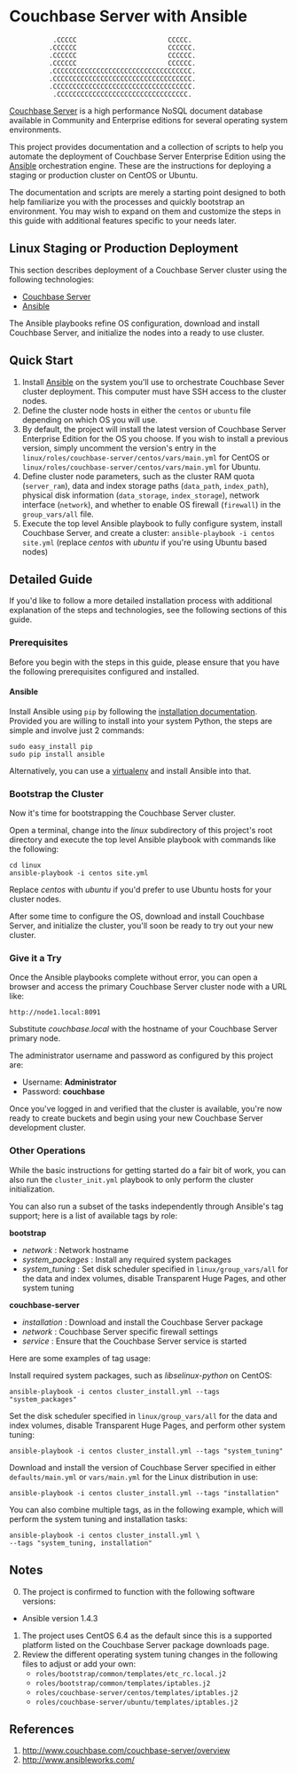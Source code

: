 # Couchbase Server with Ansible



               .CCCCC                       CCCCC.
              .CCCCCC                       CCCCCC.
              .CCCCCC                       CCCCCC.
              .CCCCCC                       CCCCCC.
              .CCCCCCCCCCCCCCCCCCCCCCCCCCCCCCCCCCC.
              .CCCCCCCCCCCCCCCCCCCCCCCCCCCCCCCCCCC.
              .CCCCCCCCCCCCCCCCCCCCCCCCCCCCCCCCCCC.
               .CCCCCCCCCCCCCCCCCCCCCCCCCCCCCCCCC.

[Couchbase Server](http://www.couchbase.com/couchbase-server/overview) is a
high performance NoSQL document database available in Community and Enterprise
editions for several operating system environments.

This project provides documentation and a collection of scripts to help you
automate the deployment of Couchbase Server Enterprise Edition using the [Ansible](http://www.ansibleworks.com/)
orchestration engine. These are the instructions for deploying a staging or
production cluster on CentOS or Ubuntu.

The documentation and scripts are merely a starting point designed to both
help familiarize you with the processes and quickly bootstrap an environment.
You may wish to expand on them and customize the steps in this guide with
additional features specific to your needs later.

## Linux Staging or Production Deployment

This section describes deployment of a Couchbase Server cluster
using the following technologies:

* [Couchbase Server](http://www.couchbase.com/couchbase-server/overview)
* [Ansible](http://www.ansibleworks.com/)

The Ansible playbooks refine OS configuration, download and install Couchbase
Server, and initialize the nodes into a ready to use cluster.

## Quick Start

1. Install [Ansible](http://www.ansibleworks.com/docs/intro_installation.html) on the
   system you'll use to orchestrate Couchbase Sever cluster deployment.
   This  computer must have SSH access to the cluster nodes.
2. Define the cluster node hosts in either the `centos` or `ubuntu` file 
   depending on which OS you will use.
3. By default, the project will install the latest version of 
   Couchbase Server  Enterprise Edition for the OS you choose. If you wish to
   install a previous version, simply uncomment the version's entry in the
   `linux/roles/couchbase-server/centos/vars/main.yml` for CentOS or
   `linux/roles/couchbase-server/centos/vars/main.yml` for Ubuntu.
4. Define cluster node parameters, such as the cluster RAM quota
   (`server_ram`), data and index storage paths (`data_path`, `index_path`),
   physical disk information (`data_storage`, `index_storage`), network
   interface (`network`), and whether to enable OS firewall (`firewall`)
   in the `group_vars/all` file.
5. Execute the top level Ansible playbook to fully configure system,
   install Couchbase Server, and create a cluster:
   `ansible-playbook -i centos site.yml`
   (replace *centos* with *ubuntu* if you're using Ubuntu based nodes)

## Detailed Guide

If you'd like to follow a more detailed installation process with additional
explanation of the steps and technologies, see the following sections of
this guide.

### Prerequisites

Before you begin with the steps in this guide, please ensure that you have
the following prerequisites configured and installed.

#### Ansible

Install Ansible using `pip` by following the
[installation documentation](http://www.ansibleworks.com/docs/intro_installation.html#latest-releases-via-pip). Provided you are willing to install into your system
Python, the steps are simple and involve just 2 commands:

```
sudo easy_install pip
sudo pip install ansible
```

Alternatively, you can use a
[virtualenv](http://www.virtualenv.org/en/latest/) and install Ansible
into that.

### Bootstrap the Cluster

Now it's time for bootstrapping the Couchbase Server cluster.

Open a terminal, change into the *linux* subdirectory of this project's
root directory and execute the top level Ansible playbook with commands like
the following:

```
cd linux
ansible-playbook -i centos site.yml
```

Replace *centos* with *ubuntu* if you'd prefer to use Ubuntu hosts for your
cluster nodes.

After some time to configure the OS, download and install Couchbase Server,
and initialize the cluster, you'll soon be ready to try out your new cluster.

### Give it a Try

Once the Ansible playbooks complete without error, you can open a browser and
access the primary Couchbase Server cluster node with a URL like:

```
http://node1.local:8091
```

Substitute *couchbase.local* with the hostname of your Couchbase Server
primary node.

The administrator username and password as configured by this project
are:

* Username: **Administrator**
* Password: **couchbase**

Once you've logged in and verified that the cluster is available, you're now
ready to create buckets and begin using your new Couchbase Server development
cluster.

### Other Operations

While the basic instructions for getting started do a fair bit of work, you
can also run the `cluster_init.yml` playbook to only perform the cluster
initialization.

You can also run a subset of the tasks independently through Ansible's 
tag support; here is a list of available tags by role:

**bootstrap**

* *network* : Network hostname
* *system_packages* : Install any required system packages
* *system_tuning* : Set disk scheduler specified in `linux/group_vars/all`
  for the data and index volumes, disable Transparent Huge Pages, and
  other system tuning

**couchbase-server**

* *installation* : Download and install the Couchbase Server package
* *network* : Couchbase Server specific firewall settings
* *service* : Ensure that the Couchbase Server service is started

Here are some examples of tag usage:

Install required system packages, such as *libselinux-python* on CentOS:

```
ansible-playbook -i centos cluster_install.yml --tags "system_packages"
```

Set the disk scheduler specified in `linux/group_vars/all` for the data
and index volumes, disable Transparent Huge Pages, and perform other system
tuning:

```
ansible-playbook -i centos cluster_install.yml --tags "system_tuning"
```

Download and install the version of Couchbase Server specified in either
`defaults/main.yml` or `vars/main.yml` for the Linux distribution in use:

```
ansible-playbook -i centos cluster_install.yml --tags "installation"
```

You can also combine multiple tags, as in the following example, which will
perform the system tuning and installation tasks:

```
ansible-playbook -i centos cluster_install.yml \
--tags "system_tuning, installation"
```

## Notes

0. The project is confirmed to function with the following software versions:
 * Ansible version 1.4.3 
1. The project uses CentOS 6.4 as the default since this is a supported
   platform listed on the Couchbase Server package downloads page.
2. Review the different operating system tuning changes in the following
   files to adjust or add your own:
   * `roles/bootstrap/common/templates/etc_rc.local.j2`
   * `roles/bootstrap/common/templates/iptables.j2`
   * `roles/couchbase-server/centos/templates/iptables.j2`
   * `roles/couchbase-server/ubuntu/templates/iptables.j2`

## References

1. http://www.couchbase.com/couchbase-server/overview
2. http://www.ansibleworks.com/
